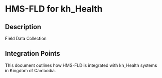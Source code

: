 # HMS-FLD for kh_Health

## Description

Field Data Collection

## Integration Points

This document outlines how HMS-FLD is integrated with kh_Health systems in Kingdom of Cambodia.
